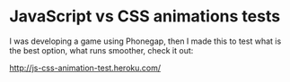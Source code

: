 JavaScript vs CSS animations tests
==================================

I was developing a game using Phonegap, then I made this to test what is the best option, what runs smoother, check it out:

http://js-css-animation-test.heroku.com/